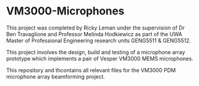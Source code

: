 # VM3000-Microphones

This project was completed by Ricky Leman under the supervision of Dr Ben Travaglione and Professor Melinda Hodkiewicz as part of the UWA Master of Professional Engineering research units GENG5511 & GENG5512.

This project involves the design, build and testing of a microphone array prototype which implements a pair of Vesper VM3000 MEMS microphones.

This repository and thcontains all relevant files for the VM3000 PDM microphone array beamforming project.